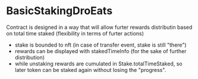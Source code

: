 # BasicStakingDroEats
Contract is designed in a way that will allow furter rewards distributin based on total time staked (flexibility in terms of furter actions)
- stake is bounded to nft (in case of transfer event, stake is still "there")
- rewards can be displayed with stakedTimeInfo (for the sake of further distribution)
- while unstaking rewards are cumulated in Stake.totalTimeStaked, so later token can be staked again without losing the "progress".
